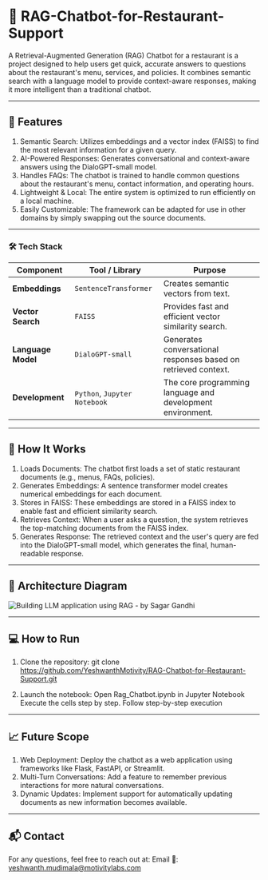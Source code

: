 # 🧠 RAG-Chatbot-for-Restaurant-Support
A Retrieval-Augmented Generation (RAG) Chatbot for a restaurant is a project designed to help users get quick, accurate answers to questions about the restaurant's menu, services, and policies. It combines semantic search with a language model to provide context-aware responses, making it more intelligent than a traditional chatbot.

---

## 🚀 Features
1. Semantic Search: Utilizes embeddings and a vector index (FAISS) to find the most relevant information for a given query.
2. AI-Powered Responses: Generates conversational and context-aware answers using the DialoGPT-small model.
3. Handles FAQs: The chatbot is trained to handle common questions about the restaurant's menu, contact information, and operating hours.
4. Lightweight & Local: The entire system is optimized to run efficiently on a local machine.
5. Easily Customizable: The framework can be adapted for use in other domains by simply swapping out the source documents.
     
---

### 🛠️ Tech Stack

| Component          |       Tool / Library         |                                 Purpose                        |
| ------------------ | ---------------------------- | -------------------------------------------------------------- |
| **Embeddings**     | `SentenceTransformer`        | Creates semantic vectors from text.                            |
| **Vector Search**  | `FAISS`                      | Provides fast and efficient vector similarity search.          |
| **Language Model** | `DialoGPT-small`             | Generates conversational responses based on retrieved context. |
| **Development**    | `Python`, `Jupyter Notebook` | The core programming language and development environment.     |

---

## 📄 How It Works
1. Loads Documents: The chatbot first loads a set of static restaurant documents (e.g., menus, FAQs, policies).
2. Generates Embeddings: A sentence transformer model creates numerical embeddings for each document.
3. Stores in FAISS: These embeddings are stored in a FAISS index to enable fast and efficient similarity search.
4. Retrieves Context: When a user asks a question, the system retrieves the top-matching documents from the FAISS index.
5. Generates Response: The retrieved context and the user's query are fed into the DialoGPT-small model, which generates the final, human-readable response.
   
---

## 📸 Architecture Diagram
![Building LLM application using RAG - by Sagar Gandhi](https://github.com/user-attachments/assets/ed66e623-e3d4-4d7f-8d90-971f29771dfe)

---

## 💻 How to Run
1. Clone the repository:
git clone https://github.com/YeshwanthMotivity/RAG-Chatbot-for-Restaurant-Support.git

2. Launch the notebook:
Open Rag_Chatbot.ipynb in Jupyter Notebook
Execute the cells step by step.
Follow step-by-step execution

---

## 📈 Future Scope
1. Web Deployment: Deploy the chatbot as a web application using frameworks like Flask, FastAPI, or Streamlit.
2. Multi-Turn Conversations: Add a feature to remember previous interactions for more natural conversations.
3. Dynamic Updates: Implement support for automatically updating documents as new information becomes available.

---

## 📬 Contact
For any questions, feel free to reach out at:
Email 📧: yeshwanth.mudimala@motivitylabs.com
